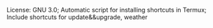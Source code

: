 License: GNU 3.0;
Automatic script for installing shortcuts in Termux;
Include shortcuts for update&&upgrade, weather
